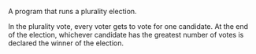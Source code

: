 A program that runs a plurality election.

In the plurality vote, every voter gets to vote for one candidate. At the end of the election, whichever candidate has the greatest number of votes is declared the winner of the election.

